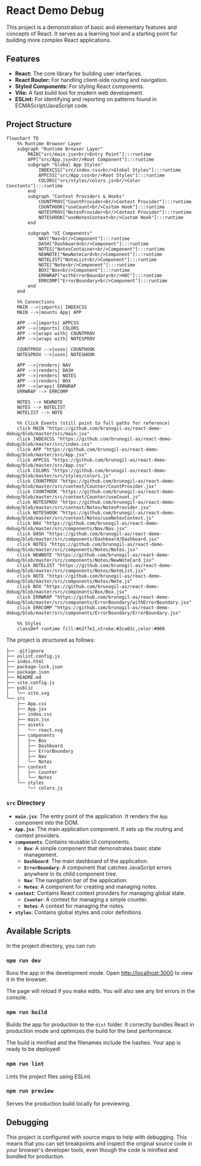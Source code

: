 # React Demo Debug

This project is a demonstration of basic and elementary features and concepts of React. It serves as a learning tool and a starting point for building more complex React applications.

## Features

- **React:** The core library for building user interfaces.
- **React Router:** For handling client-side routing and navigation.
- **Styled Components:** For styling React components.
- **Vite:** A fast build tool for modern web development.
- **ESLint:** For identifying and reporting on patterns found in ECMAScript/JavaScript code.

## Project Structure

```mermaid
flowchart TD
    %% Runtime Browser Layer
    subgraph "Runtime Browser Layer"
        MAIN["src/main.jsx<br/>Entry Point"]:::runtime
        APP["src/App.jsx<br/>Root Component"]:::runtime
        subgraph "Global App Styles"
            INDEXCSS["src/index.css<br/>Global Styles"]:::runtime
            APPCSS["src/App.css<br/>Root Styles"]:::runtime
            COLORS["src/styles/colors.js<br/>Color Constants"]:::runtime
        end
        subgraph "Context Providers & Hooks"
            COUNTPROV["CountProvider<br/>Context Provider"]:::runtime
            COUNTHOOK["useCount<br/>Custom Hook"]:::runtime
            NOTESPROV["NotesProvider<br/>Context Provider"]:::runtime
            NOTESHOOK["useNotesContext<br/>Custom Hook"]:::runtime
        end

        subgraph "UI Components"
            NAV["Nav<br/>Component"]:::runtime
            DASH["Dashboard<br/>Component"]:::runtime
            NOTES["NotesContainer<br/>Component"]:::runtime
            NEWNOTE["NewNoteCard<br/>Component"]:::runtime
            NOTELIST["NoteList<br/>Component"]:::runtime
            NOTE["Note<br/>Component"]:::runtime
            BOX["Box<br/>Component"]:::runtime
            ERRWRAP["withErrorBoundary<br/>HOC"]:::runtime
            ERRCOMP["ErrorBoundary<br/>Component"]:::runtime
        end
    end

    %% Connections
    MAIN -->|imports| INDEXCSS
    MAIN -->|mounts App| APP

    APP -->|imports| APPCSS
    APP -->|imports| COLORS
    APP -->|wraps with| COUNTPROV
    APP -->|wraps with| NOTESPROV

    COUNTPROV -->|uses| COUNTHOOK
    NOTESPROV -->|uses| NOTESHOOK

    APP -->|renders| NAV
    APP -->|renders| DASH
    APP -->|renders| NOTES
    APP -->|renders| BOX
    APP -->|wraps| ERRWRAP
    ERRWRAP --> ERRCOMP

    NOTES --> NEWNOTE
    NOTES --> NOTELIST
    NOTELIST --> NOTE

    %% Click Events (still point to full paths for reference)
    click MAIN "https://github.com/brunogil-as/react-demo-debug/blob/master/src/main.jsx"
    click INDEXCSS "https://github.com/brunogil-as/react-demo-debug/blob/master/src/index.css"
    click APP "https://github.com/brunogil-as/react-demo-debug/blob/master/src/App.jsx"
    click APPCSS "https://github.com/brunogil-as/react-demo-debug/blob/master/src/App.css"
    click COLORS "https://github.com/brunogil-as/react-demo-debug/blob/master/src/styles/colors.js"
    click COUNTPROV "https://github.com/brunogil-as/react-demo-debug/blob/master/src/context/Counter/CountProvider.jsx"
    click COUNTHOOK "https://github.com/brunogil-as/react-demo-debug/blob/master/src/context/Counter/useCount.js"
    click NOTESPROV "https://github.com/brunogil-as/react-demo-debug/blob/master/src/context/Notes/NotesProvider.jsx"
    click NOTESHOOK "https://github.com/brunogil-as/react-demo-debug/blob/master/src/context/Notes/useNotesContext.js"
    click NAV "https://github.com/brunogil-as/react-demo-debug/blob/master/src/components/Nav/Nav.jsx"
    click DASH "https://github.com/brunogil-as/react-demo-debug/blob/master/src/components/Dashboard/Dashboard.jsx"
    click NOTES "https://github.com/brunogil-as/react-demo-debug/blob/master/src/components/Notes/Notes.jsx"
    click NEWNOTE "https://github.com/brunogil-as/react-demo-debug/blob/master/src/components/Notes/NewNoteCard.jsx"
    click NOTELIST "https://github.com/brunogil-as/react-demo-debug/blob/master/src/components/Notes/NoteList.jsx"
    click NOTE "https://github.com/brunogil-as/react-demo-debug/blob/master/src/components/Notes/Note.js"
    click BOX "https://github.com/brunogil-as/react-demo-debug/blob/master/src/components/Box/Box.jsx"
    click ERRWRAP "https://github.com/brunogil-as/react-demo-debug/blob/master/src/components/ErrorBoundary/withErrorBoundary.jsx"
    click ERRCOMP "https://github.com/brunogil-as/react-demo-debug/blob/master/src/components/ErrorBoundary/ErrorBoundary.jsx"

    %% Styles
    classDef runtime fill:#e2f7e1,stroke:#2ca02c,color:#000
```

The project is structured as follows:

```
├── .gitignore
├── eslint.config.js
├── index.html
├── package-lock.json
├── package.json
├── README.md
├── vite.config.js
├── public
│   └── vite.svg
└── src
    ├── App.css
    ├── App.jsx
    ├── index.css
    ├── main.jsx
    ├── assets
    │   └── react.svg
    ├── components
    │   ├── Box
    │   ├── Dashboard
    │   ├── ErrorBoundary
    │   ├── Nav
    │   └── Notes
    ├── context
    │   ├── Counter
    │   └── Notes
    └── styles
        └── colors.js
```

### `src` Directory

- **`main.jsx`**: The entry point of the application. It renders the `App` component into the DOM.
- **`App.jsx`**: The main application component. It sets up the routing and context providers.
- **`components`**: Contains reusable UI components.
  - **`Box`**: A simple component that demonstrates basic state management.
  - **`Dashboard`**: The main dashboard of the application.
  - **`ErrorBoundary`**: A component that catches JavaScript errors anywhere in its child component tree.
  - **`Nav`**: The navigation bar of the application.
  - **`Notes`**: A component for creating and managing notes.
- **`context`**: Contains React context providers for managing global state.
  - **`Counter`**: A context for managing a simple counter.
  - **`Notes`**: A context for managing the notes.
- **`styles`**: Contains global styles and color definitions.

## Available Scripts

In the project directory, you can run:

### `npm run dev`

Runs the app in the development mode.
Open [http://localhost:3000](http://localhost:3000) to view it in the browser.

The page will reload if you make edits.
You will also see any lint errors in the console.

### `npm run build`

Builds the app for production to the `dist` folder.
It correctly bundles React in production mode and optimizes the build for the best performance.

The build is minified and the filenames include the hashes.
Your app is ready to be deployed!

### `npm run lint`

Lints the project files using ESLint.

### `npm run preview`

Serves the production build locally for previewing.

## Debugging

This project is configured with source maps to help with debugging. This means that you can set breakpoints and inspect the original source code in your browser's developer tools, even though the code is minified and bundled for production.
